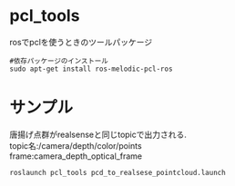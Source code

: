 # pcl_tools
rosでpclを使うときのツールパッケージ

```
#依存パッケージのインストール
sudo apt-get install ros-melodic-pcl-ros
```

# サンプル  

唐揚げ点群がrealsenseと同じtopicで出力される.    
topic名:/camera/depth/color/points  
frame:camera_depth_optical_frame  
```
roslaunch pcl_tools pcd_to_realsese_pointcloud.launch
```

